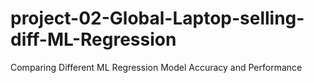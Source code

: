 # project-02-Global-Laptop-selling-diff-ML-Regression
Comparing Different ML Regression Model Accuracy and Performance
